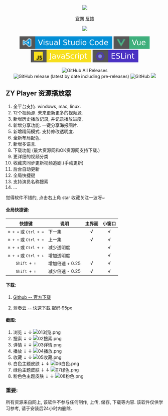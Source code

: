 <p align="center">
<img width="128" src="https://i.loli.net/2020/05/07/9kLvPnWVCp7538c.png" >
</p>
<p align="center">
<a href="http://zyplayer.fun/" target="_blank">官网</a>
<a href="https://github.com/Hunlongyu/ZY-Player/issues" target="_blank">反馈</a>
</p>
<p align="center">
<img src="https://forthebadge.com/images/badges/built-with-love.svg">
<p>
<p align="center">
<img src="https://github.com/aleen42/badges/raw/master/src/visual_studio_code_flat_square.svg?sanitize=true">
<img src="https://github.com/aleen42/badges/raw/master/src/vue_flat_square.svg?sanitize=true">
<img src="https://github.com/aleen42/badges/raw/master/src/javascript_flat_square.svg?sanitize=true">
<img src="https://github.com/aleen42/badges/raw/master/src/eslint_flat_square.svg?sanitize=true">
</p>
<p align="center">
<img alt="GitHub All Releases" src="https://img.shields.io/github/downloads/Hunlongyu/ZY-Player/total?style=for-the-badge">
<img alt="GitHub release (latest by date including pre-releases)" src="https://img.shields.io/github/v/release/Hunlongyu/ZY-Player?include_prereleases&style=for-the-badge">
<img alt="GitHub" src="https://img.shields.io/github/license/Hunlongyu/ZY-Player?style=for-the-badge">
<img src="https://img.shields.io/github/workflow/status/Hunlongyu/ZY-Player/release-build?style=for-the-badge">
<p>


## ZY Player 资源播放器

1. 全平台支持. windows, mac, linux.
2. 12个视频源. 未来更新更多的视频源.
3. 新增历史播放记录, 并记录播放进度.
4. 新增分享功能. 一键分享海报图片.
5. 新增精简模式. 支持修改透明度.
6. 全新布局配色.
7. 新增多语言.
8. 下载功能 (最大资源网和OK资源网支持下载.)
9. 更详细的视频分类
10. 收藏夹同步更新视频追剧.(手动更新)
11. 后台自动更新
12. 全局快捷键
13. 支持演员名称搜索
14. ...

觉得软件不错的, 点击右上角 star 收藏关注一波呀~

#### 全局快捷键:

|          快捷键          | 说明       | 主界面 | 小窗口 |
| :----------------------: | ---------- | :----: | :----: |
| `⌘ + ➡`  或  `Ctrl + ➡` | 下一集     |   √    |   √    |
| `⌘ + ⬅`  或  `Ctrl + ⬅` | 上一集     |   √    |   √    |
| `⌘ + ⬆`  或  `Ctrl + ⬆` | 减少透明度 |        |   √    |
| `⌘ + ⬇`  或  `Ctrl + ⬇` | 增加透明度 |        |   √    |
| `Shift + ⬆` | 增加倍速 + 0.25 |    √    |   √    |
| `Shift + ⬇` | 减少倍速 - 0.25 |    √    |   √    |


#### 下载:

1. [Github -- 官方下载](https://github.com/Hunlongyu/ZY-Player/releases)

2. [蓝奏云 -- 快速下载](https://www.lanzous.com/b04s6a3re) 密码:95px

#### 截图: 
1. 浏览 ⇣ ↓
![01浏览.png](https://i.loli.net/2020/05/18/MshDLnXq2CTpoBy.png)
2. 搜索 ⇣ ↓
![02搜索.png](https://i.loli.net/2020/05/20/QgJqDkcjpeiRvBb.png)
3. 详情 ⇣ ↓
![03详情.png](https://i.loli.net/2020/05/18/s7gUj6unEfyYb4Z.png)
4. 播放 ⇣ ↓
![04播放.png](https://i.loli.net/2020/05/18/WqgnOw3mHd6e5uU.png)
5. 收藏 ⇣ ↓
![05收藏.png](https://i.loli.net/2020/05/18/bhIgeGMTPWmrdYi.png)
6. 白色主题皮肤 ⇣ ↓
![06白色.png](https://i.loli.net/2020/05/18/UgiVZ89dhkuxDBI.png)
7. 绿色主题皮肤 ⇣ ↓
![07绿色.png](https://i.loli.net/2020/05/18/4d2UnFRECm7vyJQ.png)
8. 粉色色主题皮肤 ⇣ ↓
![08粉色.png](https://i.loli.net/2020/05/18/PLlEfzd8mSC9vMW.png)

### 重要: 
所有资源来自网上, 该软件不参与任何制作, 上传, 储存, 下载等内容. 该软件仅供学习参考, 请于安装后24小时内删除.
